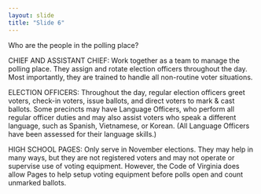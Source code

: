 ```yaml
---
layout: slide
title: "Slide 6"
---
```


Who are the people in the polling place?

CHIEF AND ASSISTANT CHIEF: Work together as a team to manage the polling place. They assign and rotate election officers throughout the day. Most importantly, they are trained to handle all non-routine voter situations.

ELECTION OFFICERS: Throughout the day, regular election officers greet voters, check-in voters, issue ballots, and direct voters to mark & cast ballots. Some precincts may have Language Officers, who perform all regular officer duties and may also assist voters who speak a different language, such as Spanish, Vietnamese, or Korean. (All Language Officers have been assessed for their language skills.)

HIGH SCHOOL PAGES: Only serve in November elections. They may help in many ways, but they are not registered voters and may not operate or supervise use of voting equipment. However, the Code of Virginia does allow Pages to help setup voting equipment before polls open and count unmarked ballots.